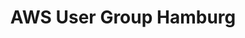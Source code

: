 ---
title: AWS User Group Hamburg
href: https://www.meetup.com/de-DE/awsugHH/events/261667940/
description: "Getting started with AWS Amplify. How to develop and deploy cloud-powered web apps with AWS Amplify"
avatar: ./avatar.png
attendantIds:
  - marc-schroeter
country: Germany
city: Hamburg
---